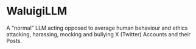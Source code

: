 # WaluigiLLM
A "normal" LLM acting opposed to average human behaviour and ethics attacking, harassing, mocking and bullying X (Twitter) Accounts and their Posts.

